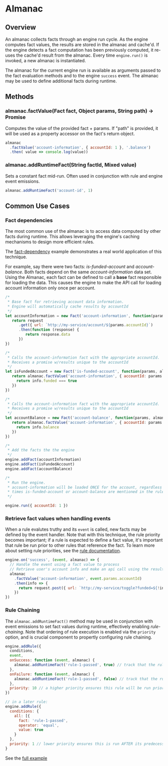 # Almanac

## Overview

An almanac collects facts through an engine run cycle.  As the engine computes fact values,
the results are stored in the almanac and cache'd.  If the engine detects a fact computation has
been previously computed, it re-uses the cache'd result from the almanac.  Every time ```engine.run()``` is invoked,
a new almanac is instantiated.

The almanac for the current engine run is available as arguments passed to the fact evaluation methods and
 to the engine ```success``` event.  The almanac may be used to define additional facts during runtime.

## Methods

### almanac.factValue(Fact fact, Object params, String path) -> Promise

Computes the value of the provided fact + params.  If "path" is provided, it will be used as a property accessor on the fact's return object.

```js
almanac
  .factValue('account-information', { accountId: 1 }, '.balance')
  .then( value => console.log(value))
```

### almanac.addRuntimeFact(String factId, Mixed value)

Sets a constant fact mid-run.  Often used in conjunction with rule and engine event emissions.

```js
almanac.addRuntimeFact('account-id', 1)
```

## Common Use Cases

### Fact dependencies

The most common use of the almanac is to access data computed by other facts during runtime.  This allows
leveraging the engine's caching mechanisms to design more efficient rules.

The [fact-dependency](../examples/04-fact-dependency.js) example demonstrates a real world application of this technique.

For example, say there were two facts: _is-funded-account_ and _account-balance_.  Both facts depend on the same _account-information_ data set.
Using the Almanac, each fact can be defined to call a **base** fact responsible for loading the data.  This causes the engine
to make the API call for loading account information only once per account.

```js
/*
 * Base fact for retrieving account data information.
 * Engine will automatically cache results by accountId
 */
let accountInformation = new Fact('account-information', function(params, almanac) {
   return request
      .get({ url: `http://my-service/account/${params.accountId}`)
      .then(function (response) {
         return response.data
      })
})

/*
 * Calls the account-information fact with the appropriate accountId.
 * Receives a promise w/results unique to the accountId
 */
let isFundedAccount = new Fact('is-funded-account', function(params, almanac) {
   return almanac.factValue('account-information', { accountId: params.accountId }).then(info => {
     return info.funded === true
   })
})

/*
 * Calls the account-information fact with the appropriate accountId.
 * Receives a promise w/results unique to the accountId
 */
let accountBalance = new Fact('account-balance', function(params, almanac) {
   return almanac.factValue('account-information', { accountId: params.accountId }).then(info => {
     return info.balance
   })
})

/*
 * Add the facts the the engine
 */
engine.addFact(accountInformation)
engine.addFact(isFundedAccount)
engine.addFact(accountBalance)

/*
 * Run the engine.
 * account-information will be loaded ONCE for the account, regardless of how many
 * times is-funded-account or account-balance are mentioned in the rules
 */

engine.run({ accountId: 1 })
```

### Retrieve fact values when handling events

When a rule evalutes truthy and its ```event``` is called, new facts may be defined by the event handler.
  Note that with this technique, the rule priority becomes important; if a rule is expected to
  define a fact value, it's important that rule be run prior to other rules that reference the fact.  To
  learn more about setting rule priorities, see the [rule documentation](./rules.md).

```js
engine.on('success', (event, almanac) => {
  // Handle the event using a fact value to process
  // Retrieve user's account info and make an api call using the results
  almanac
    .factValue('account-information', event.params.accountId)
    .then(info => {
      return request.post({ url: `http://my-service/toggle?funded=${!info.funded}`)
    })
})
```

### Rule Chaining

The `almanac.addRuntimeFact()` method may be used in conjunction with event emissions to
set fact values during runtime, effectively enabling _rule-chaining_.  Note that ordering
of rule execution is enabled via the `priority` option, and is crucial component to propertly
configuring rule chaining.

```js
engine.addRule({
  conditions,
  event,
  onSuccess: function (event, almanac) {
    almanac.addRuntimeFact('rule-1-passed', true) // track that the rule passed
  },
  onFailure: function (event, almanac) {
    almanac.addRuntimeFact('rule-1-passed', false) // track that the rule failed
  },
  priority: 10 // a higher priority ensures this rule will be run prior to subsequent rules
})

// in a later rule:
engine.addRule({
  conditions: {
    all: [{
      fact: 'rule-1-passed',
      operator: 'equal',
      value: true
    }
  },
  priority: 1 // lower priority ensures this is run AFTER its predecessor
}
```

See the [full example](../examples/07-rule-chaining.js)
